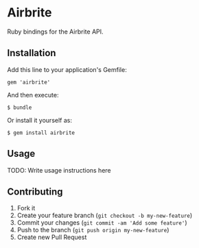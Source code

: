 # Airbrite

Ruby bindings for the Airbrite API.

## Installation

Add this line to your application's Gemfile:

    gem 'airbrite'

And then execute:

    $ bundle

Or install it yourself as:

    $ gem install airbrite

## Usage

TODO: Write usage instructions here

## Contributing

1. Fork it
2. Create your feature branch (`git checkout -b my-new-feature`)
3. Commit your changes (`git commit -am 'Add some feature'`)
4. Push to the branch (`git push origin my-new-feature`)
5. Create new Pull Request
